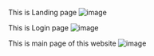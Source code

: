 This is Landing page
![image](https://github.com/Atharva090903/Fitness-Application/assets/147313928/cdb90f85-bb99-446e-8425-b5e456c8af6c)


This is Login page
![image](https://github.com/Atharva090903/Fitness-Application/assets/147313928/ff2e1c32-20dd-4a31-bc2f-aa029ddadd6f)


This is main page of this website
![image](https://github.com/Atharva090903/Fitness-Application/assets/147313928/ac1f8ad8-bf4e-4bdd-a993-a219fa12fb00)


